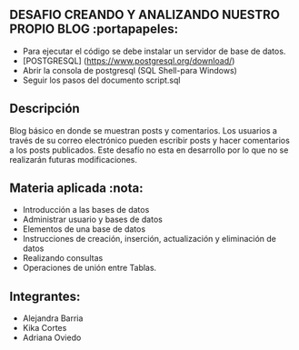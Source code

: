 ## DESAFIO CREANDO Y ANALIZANDO NUESTRO PROPIO BLOG :portapapeles:
- Para ejecutar el código se debe instalar un servidor de base de datos.
- [POSTGRESQL] (https://www.postgresql.org/download/)
- Abrir la consola de postgresql (SQL Shell-para Windows)
- Seguir los pasos del documento script.sql
## Descripción
Blog básico en donde se muestran posts y comentarios.
Los usuarios a través de su correo electrónico pueden escribir posts y hacer comentarios a los posts publicados.
Este desafío no esta en desarrollo por lo que no se realizarán futuras modificaciones.
## Materia aplicada :nota:
- Introducción a las bases de datos
- Administrar usuario y bases de datos
- Elementos de una base de datos
- Instrucciones de creación, inserción, actualización y eliminación de datos
- Realizando consultas
- Operaciones de unión entre Tablas.
## Integrantes:
- Alejandra Barria
- Kika Cortes
- Adriana Oviedo